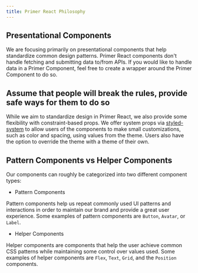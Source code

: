 ```yaml
---
title: Primer React Philosophy
---
```


## Presentational Components
 We are focusing primarily on presentational components that help standardize common design patterns. Primer React components don't handle fetching and submitting data to/from APIs. If you would like to handle data in a Primer Component, feel free to create a wrapper around the Primer Component to do so.

## Assume that people will break the rules, provide safe ways for them to do so
While we aim to standardize design in Primer React, we also provide some flexibility with constraint-based props. We offer system props via [styled-system](https://github.com/styled-system/styled-system) to allow users of the components to make small customizations, such as color and spacing, using values from the theme. Users also have the option to override the theme with a theme of their own.


## Pattern Components vs Helper Components

Our components can roughly be categorized into two different component types:


- Pattern Components

Pattern components help us repeat commonly used UI patterns and interactions in order to maintain our brand and provide a great user experience. Some examples of pattern components are `Button`, `Avatar`, or `Label`.

- Helper Components

Helper components are components that help the user achieve common CSS patterns while maintaining some control over values used. Some examples of helper components are `Flex`, `Text`, `Grid`, and the `Position` components.
